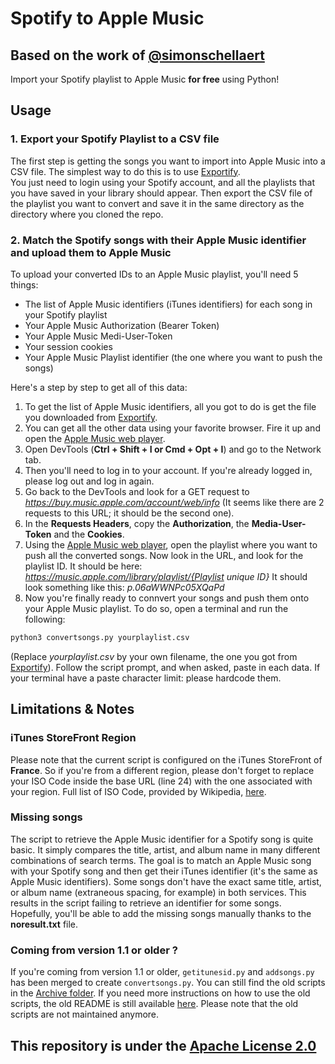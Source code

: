# Spotify to Apple Music
## Based on the work of [@simonschellaert](https://github.com/simonschellaert/spotify2am)
Import your Spotify playlist to Apple Music **for free** using Python!

## Usage
### 1. Export your Spotify Playlist to a CSV file
The first step is getting the songs you want to import into Apple Music into a CSV file. The simplest way to do this is to use [Exportify](https://watsonbox.github.io/exportify/).  
You just need to login using your Spotify account, and all the playlists that you have saved in your library should appear. Then export the CSV file of the playlist you want to convert and save it in the same directory as the directory where you cloned the repo.

### 2. Match the Spotify songs with their Apple Music identifier and upload them to Apple Music
To upload your converted IDs to an Apple Music playlist, you'll need 5 things:
- The list of Apple Music identifiers (iTunes identifiers) for each song in your Spotify playlist
- Your Apple Music Authorization (Bearer Token)
- Your Apple Music Medi-User-Token
- Your session cookies
- Your Apple Music Playlist identifier (the one where you want to push the songs)

Here's a step by step to get all of this data:
1. To get the list of Apple Music identifiers, all you got to do is get the file you downloaded from [Exportify](https://watsonbox.github.io/exportify/).
2. You can get all the other data using your favorite browser. Fire it up and open the [Apple Music web player](https://music.apple.com). 
3. Open DevTools (**Ctrl + Shift + I or Cmd + Opt + I**) and go to the Network tab. 
4. Then you'll need to log in to your account. If you're already logged in, please log out and log in again. 
5. Go back to the DevTools and look for a GET request to *https://buy.music.apple.com/account/web/info* (It seems like there are 2 requests to this URL; it should be the second one).
6. In the **Requests Headers**, copy the **Authorization**, the **Media-User-Token** and the **Cookies**.
7. Using the [Apple Music web player](https://music.apple.com), open the playlist where you want to push all the converted songs. Now look in the URL, and look for the playlist ID. It should be here: *https://music.apple.com/library/playlist/{Playlist unique ID}*  It should look something like this: *p.06aWWNPc05XQaPd*
8. Now you're finally ready to connvert your songs and push them onto your Apple Music playlist. To do so, open a terminal and run the following:
```bash
python3 convertsongs.py yourplaylist.csv
```
(Replace *yourplaylist.csv* by your own filename, the one you got from [Exportify](https://watsonbox.github.io/exportify/)).
Follow the script prompt, and when asked, paste in each data. If your terminal have a paste character limit: please hardcode them.

## Limitations & Notes
### iTunes StoreFront Region
Please note that the current script is configured on the iTunes StoreFront of **France**. So if you're from a different region, please don't forget to replace your ISO Code inside the base URL (line 24) with the one associated with your region. Full list of ISO Code, provided by Wikipedia, [here](https://en.wikipedia.org/wiki/ISO_3166-1_alpha-2).
### Missing songs
The script to retrieve the Apple Music identifier for a Spotify song is quite basic. It simply compares the title, artist, and album name in many different combinations of search terms. The goal is to match an Apple Music song with your Spotify song and then get their iTunes identifier (it's the same as Apple Music identifiers). Some songs don't have the exact same title, artist, or album name (extraneous spacing, for example) in both services. This results in the script failing to retrieve an identifier for some songs. Hopefully, you'll be able to add the missing songs manually thanks to the **noresult.txt** file.
### Coming from version 1.1 or older ?
If you're coming from version 1.1 or older, `getitunesid.py` and `addsongs.py` has been merged to create `convertsongs.py`. You can still find the old scripts in the [Archive folder](archive). If you need more instructions on how to use the old scripts, the old README is still available [here](archive/OLDREADME.md). Please note that the old scripts are not maintained anymore. 
## This repository is under the [Apache License 2.0](LICENSE)

